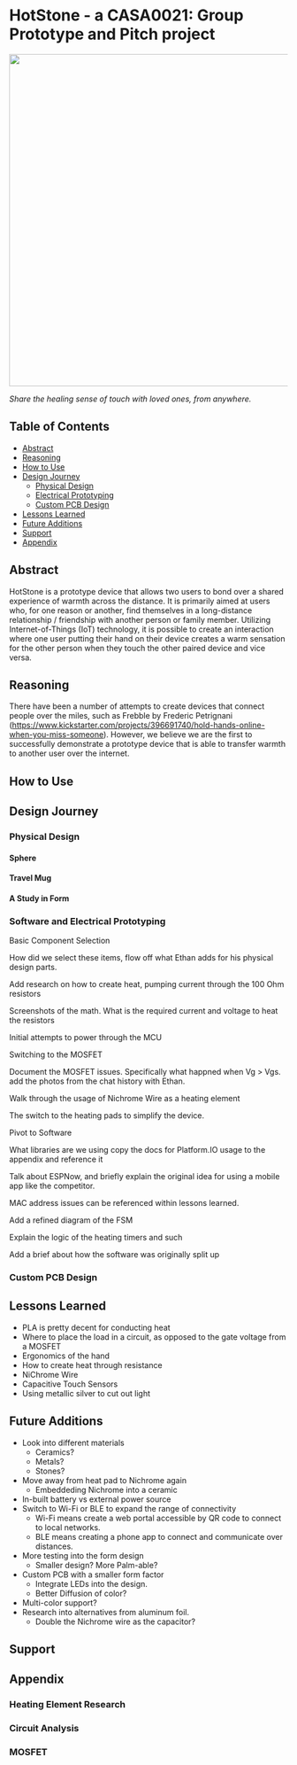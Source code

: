 # HotStone - a CASA0021: Group Prototype and Pitch project

<img src="https://github.com/user-attachments/assets/9073ca0b-1672-47e7-8c66-f298b7448cce" width="600"/>

*Share the healing sense of touch with loved ones, from anywhere.*

## Table of Contents

- [Abstract](#Abstract)
- [Reasoning](#Reasoning)
- [How to Use](#how-to-use)
- [Design Journey](#how-to-use)
    - [Physical Design](#physical-design)
    - [Electrical Prototyping](#electrical-prototyping)
    - [Custom PCB Design](#custom-pcb-design)
- [Lessons Learned](#lessons-learned)
- [Future Additions](#future-additions)
- [Support](#support)
- [Appendix](#appendix)

## Abstract
HotStone is a prototype device that allows two users to bond over a shared experience of warmth across the distance. It is primarily aimed at users who, for one reason or another, find themselves in a long-distance relationship / friendship with another person or family member. Utilizing Internet-of-Things (IoT) technology, it is possible to create an interaction where one user putting their hand on their device creates a warm sensation for the other person when they touch the other paired device and vice versa.

## Reasoning

There have been a number of attempts to create devices that connect people over the miles, such as Frebble by Frederic Petrignani (https://www.kickstarter.com/projects/396691740/hold-hands-online-when-you-miss-someone). However, we believe we are the first to successfully demonstrate a prototype device that is able to transfer warmth to another user over the internet.

## How to Use

## Design Journey

### Physical Design

#### Sphere

#### Travel Mug

#### A Study in Form

### Software and Electrical Prototyping

Basic Component Selection

How did we select these items, flow off what Ethan adds for his physical design parts.

Add research on how to create heat, pumping current through the 100 Ohm resistors

Screenshots of the math.
What is the required current and voltage to heat the resistors

Initial attempts to power through the MCU

Switching to the MOSFET

Document the MOSFET issues. Specifically what happned when Vg > Vgs.
add the photos from the chat history with Ethan.

Walk through the usage of Nichrome Wire as a heating element

The switch to the heating pads to simplify the device.

Pivot to Software

What libraries are we using
copy the docs for Platform.IO usage to the appendix and reference it

Talk about ESPNow, and briefly explain the original idea for using a mobile app like the competitor.

MAC address issues can be referenced within lessons learned.

Add a refined diagram of the FSM

Explain the logic of the heating timers and such

Add a brief about how the software was originally split up


### Custom PCB Design

## Lessons Learned

- PLA is pretty decent for conducting heat
- Where to place the load in a circuit, as opposed to the gate voltage from a MOSFET
- Ergonomics of the hand
- How to create heat through resistance
- NiChrome Wire
- Capacitive Touch Sensors
- Using metallic silver to cut out light

## Future Additions

- Look into different materials
    - Ceramics?
    - Metals?
    - Stones?
- Move away from heat pad to Nichrome again
    - Embeddeding Nichrome into a ceramic
- In-built battery vs external power source
- Switch to Wi-Fi or BLE to expand the range of connectivity
    - Wi-Fi means create a web portal accessible by QR code to connect to local networks.
    - BLE means creating a phone app to connect and communicate over distances.
- More testing into the form design
    - Smaller design? More Palm-able?
- Custom PCB with a smaller form factor
    - Integrate LEDs into the design.
    - Better Diffusion of color?
- Multi-color support?
- Research into alternatives from aluminum foil.
    - Double the Nichrome wire as the capacitor?


## Support

## Appendix

### Heating Element Research

### Circuit Analysis

### MOSFET
